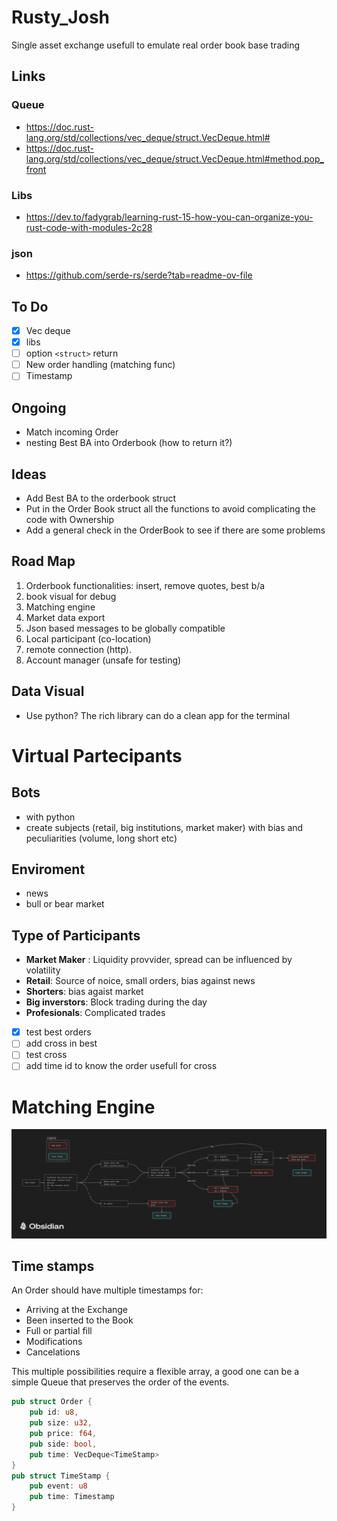 # Rusty_Josh
Single asset exchange usefull to emulate real order book base trading

## Links
### Queue
- https://doc.rust-lang.org/std/collections/vec_deque/struct.VecDeque.html#
- https://doc.rust-lang.org/std/collections/vec_deque/struct.VecDeque.html#method.pop_front


### Libs
- https://dev.to/fadygrab/learning-rust-15-how-you-can-organize-you-rust-code-with-modules-2c28

### json
- https://github.com/serde-rs/serde?tab=readme-ov-file



## To Do
- [x] Vec deque
- [X] libs
- [ ] option `<struct>` return
- [ ] New order handling (matching func)
- [ ] Timestamp

## Ongoing
- Match incoming Order
- nesting Best BA into Orderbook (how to return it?)

## Ideas
- Add Best BA to the orderbook struct
- Put in the Order Book struct all the functions to avoid complicating the code with Ownership
- Add a general check in the OrderBook to see if there are some problems

## Road Map
1) Orderbook functionalities: insert, remove quotes, best b/a
2) book visual for debug
3) Matching engine
4) Market data export
5) Json based messages to be globally compatible
6) Local participant (co-location)
7) remote connection (http). 
8) Account manager (unsafe for testing)


## Data Visual
- Use python? The rich library can do a clean app for the terminal

# Virtual Partecipants

## Bots
- with python
- create subjects (retail, big institutions, market maker) with bias and peculiarities (volume, long short etc)

## Enviroment
- news
- bull or bear market

## Type of Participants
- **Market Maker** : Liquidity provvider, spread can be influenced by volatility
- **Retail**: Source of noice, small orders, bias against news
- **Shorters**: bias agaist market
- **Big inverstors**: Block trading during the day
- **Profesionals**: Complicated trades
- [X] test best orders
- [ ] add cross in best
- [ ] test cross
- [ ] add time id to know the order usefull for cross

# Matching Engine

![Schema ME](/img/New%20order%20Match.png)

## Time stamps

An Order should have multiple timestamps for:
- Arriving at the Exchange
- Been inserted to the Book
- Full or partial fill
- Modifications
- Cancelations 

This multiple possibilities require a flexible array, a good one can be 
a simple Queue that preserves the order of the events.


```Rust
pub struct Order {
    pub id: u8,
    pub size: u32,
    pub price: f64,
    pub side: bool,
    pub time: VecDeque<TimeStamp>
}
pub struct TimeStamp {
    pub event: u8
    pub time: Timestamp
}
```